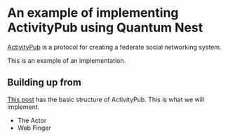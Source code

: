 # An example of implementing ActivityPub using Quantum Nest

[ActivityPub](https://www.w3.org/TR/activitypub/) is a protocol for creating a federate
social networking system.

This is an example of an implementation.

## Building up from

[This post](https://blog.joinmastodon.org/2018/06/how-to-implement-a-basic-activitypub-server/)
has the basic structure of ActivityPub. This is what we will implement.

* The Actor
* Web Finger

